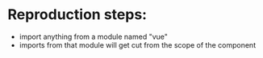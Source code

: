 # Reproduction steps:
- import anything from a module named "vue"
- imports from that module will get cut from the scope of the component
